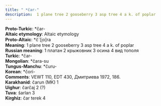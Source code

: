 ```yaml
---
title: " *čar-"
description:  1 plane tree 2 gooseberry 3 asp tree 4 a k. of poplar
---
```


<strong>Proto-Turkic</strong>:  *čar-<br>
<strong>Altaic etymology</strong>:  Altaic etymology<br>
<strong> Proto-Altaic</strong>:  *č`[i̯o]ra<br>
<strong>Meaning</strong>:  1 plane tree 2 gooseberry 3 asp tree 4 a k. of poplar<br>
<strong>Russian meaning</strong>:  1 платан 2 крыжовник 3 осина 4 вид тополя<br>
<strong>Turkic</strong>:  *čar-<br>
<strong>Mongolian</strong>:  *čara-su<br>
<strong>Tungus-Manchu</strong>:  *čuru-<br>
<strong>Korean</strong>:  *čori-<br>
<strong>Comments</strong>:  VEWT 110, EDT 430, Дмитриева 1972, 186.<br>
<strong>Karakhanid</strong>:  čarun (MK) 1<br>
<strong>Uighur</strong>:  čarčaj 2 (?)<br>
<strong>Tuva</strong>:  šarlan 3<br>
<strong>Kirghiz</strong>:  čar terek 4<br>



